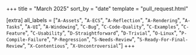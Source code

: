 +++
title = "March 2025"
sort_by = "date"
template = "pull_request.html"

[extra]
all_labels = ["`A-Assets`", "`A-ECS`", "`A-Reflection`", "`A-Rendering`", "`A-Tasks`", "`A-UI`", "`A-Windowing`", "`C-Bug`", "`C-Code-Quality`", "`C-Examples`", "`C-Feature`", "`C-Usability`", "`D-Straightforward`", "`D-Trivial`", "`O-Linux`", "`P-Compile-Failure`", "`P-Regression`", "`S-Needs-Review`", "`S-Ready-For-Final-Review`", "`X-Contentious`", "`X-Uncontroversial`"]
+++
